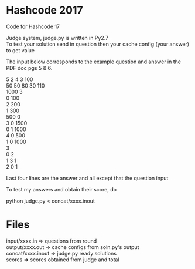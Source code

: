 # Hashcode 2017
Code for Hashcode 17  

Judge system, judge.py is written in Py2.7  
To test your solution send in question then your cache config (your answer) to get value  

The input below corresponds to the example question and answer in the PDF doc pgs 5 & 6.  


5 2 4 3 100  
50 50 80 30 110  
1000 3  
0 100  
2 200  
1 300  
500 0  
3 0 1500  
0 1 1000  
4 0 500  
1 0 1000  
3  
0 2  
1 3 1  
2 0 1  

Last four lines are the answer and all except that the question input  

To test my answers and obtain their score, do  

python judge.py < concat/xxxx.inout  

# Files
input/xxxx.in => questions from round  
output/xxxx.out => cache configs from soln.py's output  
concat/xxxx.inout => judge.py ready solutions  
scores => scores obtained from judge and total

